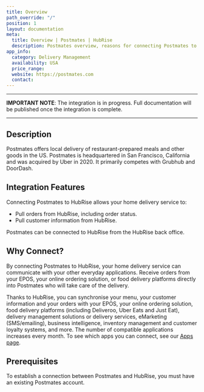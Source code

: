 ```yaml
---
title: Overview
path_override: "/"
position: 1
layout: documentation
meta:
  title: Overview | Postmates | HubRise
  description: Postmates overview, reasons for connecting Postmates to HubRise and summary of integrated features. Synchronise data between your EPOS and your other apps.
app_info:
  category: Delivery Management
  availability: USA
  price_range:
  website: https://postmates.com
  contact:
---
```


---

**IMPORTANT NOTE**: The integration is in progress. Full documentation will be published once the integration is complete.

---

## Description

Postmates offers local delivery of restaurant-prepared meals and other goods in the US.
Postmates is headquartered in San Francisco, California and was acquired by Uber in 2020. It primarily competes with Grubhub and DoorDash.

## Integration Features

Connecting Postmates to HubRise allows your home delivery service to:

- Pull orders from HubRise, including order status.
- Pull customer information from HubRise.

Postmates can be connected to HubRise from the HubRise back office.

## Why Connect?

By connecting Postmates to HubRise, your home delivery service can communicate with your other everyday applications. Receive orders from your EPOS, your online ordering solution, or food delivery platforms directly into Postmates who will take care of the delivery.

Thanks to HubRise, you can synchronise your menu, your customer information and your orders with your EPOS, your online ordering solution, food delivery platforms (including Deliveroo, Uber Eats and Just Eat), delivery management solutions or delivery services, eMarketing (SMS/emailing), business intelligence, inventory management and customer loyalty systems, and more. The number of compatible applications increases every month. To see which apps you can connect, see our [Apps page](/apps).

## Prerequisites

To establish a connection between Postmates and HubRise, you must have an existing Postmates account.
